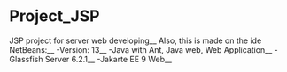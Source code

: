 # Project_JSP
JSP project for server web developing__
Also, this is made on the ide NetBeans:__
  -Version: 13__
  -Java with Ant, Java web, Web Application__
  -Glassfish Server 6.2.1__
  -Jakarte EE 9 Web__
